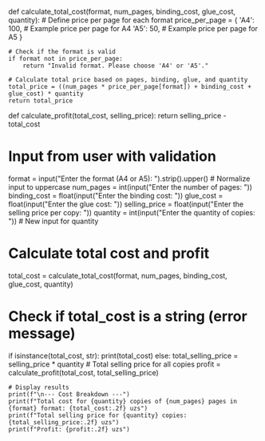 def calculate_total_cost(format, num_pages, binding_cost, glue_cost, quantity):
    # Define price per page for each format
    price_per_page = {
        'A4': 100,  # Example price per page for A4
        'A5': 50,   # Example price per page for A5
    }
    
    # Check if the format is valid
    if format not in price_per_page:
        return "Invalid format. Please choose 'A4' or 'A5'."
    
    # Calculate total price based on pages, binding, glue, and quantity
    total_price = ((num_pages * price_per_page[format]) + binding_cost + glue_cost) * quantity
    return total_price

def calculate_profit(total_cost, selling_price):
    return selling_price - total_cost

# Input from user with validation
format = input("Enter the format (A4 or A5): ").strip().upper()  # Normalize input to uppercase
num_pages = int(input("Enter the number of pages: "))
binding_cost = float(input("Enter the binding cost: "))
glue_cost = float(input("Enter the glue cost: "))
selling_price = float(input("Enter the selling price per copy: "))
quantity = int(input("Enter the quantity of copies: "))  # New input for quantity

# Calculate total cost and profit
total_cost = calculate_total_cost(format, num_pages, binding_cost, glue_cost, quantity)

# Check if total_cost is a string (error message)
if isinstance(total_cost, str):
    print(total_cost)
else:
    total_selling_price = selling_price * quantity  # Total selling price for all copies
    profit = calculate_profit(total_cost, total_selling_price)

    # Display results
    print(f"\n--- Cost Breakdown ---")
    print(f"Total cost for {quantity} copies of {num_pages} pages in {format} format: {total_cost:.2f} uzs")
    print(f"Total selling price for {quantity} copies: {total_selling_price:.2f} uzs")
    print(f"Profit: {profit:.2f} uzs")
